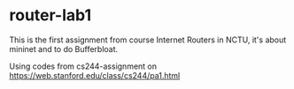# router-lab1

This is the first assignment from course Internet Routers in NCTU, it's about mininet and to do Bufferbloat.

Using codes from cs244-assignment on https://web.stanford.edu/class/cs244/pa1.html


